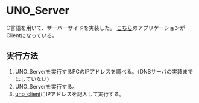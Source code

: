# UNO_Server

C言語を用いて、サーバーサイドを実装した。
[こちら](https://github.com/takumah1234/uno_client/tree/master)のアプリケーションがClientになっている。

## 実行方法

1. UNO_Serverを実行するPCのIPアドレスを調べる。（DNSサーバの実装まではしていない）
2. UNO_Serverを実行する。
3. [uno_client](https://github.com/takumah1234/uno_client/tree/master)にIPアドレスを記入して実行する。
